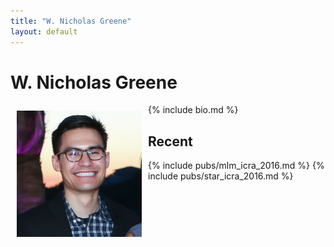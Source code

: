 ```yaml
---
title: "W. Nicholas Greene"
layout: default
---
```


# W. Nicholas Greene

<div style="float: left; padding:
	    10px; border: 0px solid #ccc;">
  <img alt="photo" src="assets/me.jpg" width="200"/>
  <br>
</div>

{% include bio.md %}
<br>

## Recent
{% include pubs/mlm_icra_2016.md %}
{% include pubs/star_icra_2016.md %}
